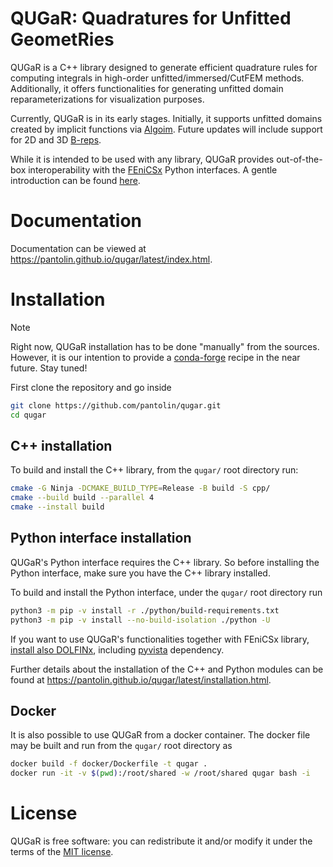 # QUGaR: Quadratures for Unfitted GeometRies
QUGaR is a C++ library designed to generate efficient quadrature rules for computing integrals in high-order unfitted/immersed/CutFEM methods. Additionally, it offers functionalities for generating unfitted domain reparameterizations for visualization purposes.

Currently, QUGaR is in its early stages. Initially, it supports unfitted domains created by implicit functions via [Algoim](https://algoim.github.io). Future updates will include support for 2D and 3D [B-reps](https://en.wikipedia.org/wiki/Boundary_representation).

While it is intended to be used with any library, QUGaR provides out-of-the-box interoperability with the [FEniCSx](https://fenicsproject.org) Python interfaces. A gentle introduction can be found [here](https://pantolin.github.io/qugar/latest/generated/demos/demo_div_thm.html).

# Documentation

Documentation can be viewed at https://pantolin.github.io/qugar/latest/index.html.

# Installation
> [!NOTE]  
> Right now, QUGaR installation has to be done "manually" from the sources. However, it is our intention to provide a [conda-forge](https://conda-forge.org) recipe in the near future. Stay tuned!

First clone the repository and go inside
```bash
git clone https://github.com/pantolin/qugar.git
cd qugar
```
## C++ installation
To build and install the C++ library, from the `qugar/` root directory run:
```bash
cmake -G Ninja -DCMAKE_BUILD_TYPE=Release -B build -S cpp/
cmake --build build --parallel 4
cmake --install build
```

## Python interface installation

QUGaR's Python interface requires the C++ library. So before installing the Python interface, make sure you have the C++ library installed.

To build and install the Python interface, under the `qugar/` root directory run
```bash
python3 -m pip -v install -r ./python/build-requirements.txt
python3 -m pip -v install --no-build-isolation ./python -U
```
If you want to use QUGaR's functionalities together with FEniCSx library, [install also DOLFINx](https://github.com/FEniCS/dolfinx#installation), including [pyvista](https://pyvista.org) dependency.    


Further details about the installation of the C++ and Python modules can be found at https://pantolin.github.io/qugar/latest/installation.html.

## Docker
It is also possible to use QUGaR from a docker container.
The docker file may be built and run from the `qugar/` root directory as
```bash
docker build -f docker/Dockerfile -t qugar .
docker run -it -v $(pwd):/root/shared -w /root/shared qugar bash -i
```

# License
QUGaR is free software: you can redistribute it and/or modify it under the terms of the [MIT license](https://opensource.org/license/mit).



